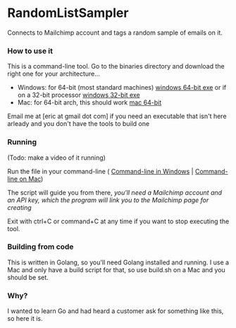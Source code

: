 # RandomListSampler

Connects to Mailchimp account and tags a random sample of emails on it.

### How to use it ###

This is a command-line tool. Go to the binaries directory and download the right one for your architecture...

- Windows: for 64-bit (most standard machines)  [windows 64-bit exe](binaries/randomsampler-amd64.exe) or if on a 32-bit processor [windows 32-bit exe](binaries/randomsampler-windows-386.exe)
- Mac: for 64-bit arch, this should work [mac 64-bit](binaries/randomsampler-darwin-amd64)

Email me at [eric at gmail dot com] if you need an executable that isn't here arleady and you don't have the tools to build one

### Running ###

(Todo: make a video of it running)

Run the file in your command-line ( [Command-line in Windows](https://www.howtogeek.com/235101/10-ways-to-open-the-command-prompt-in-windows-10/)  | [Command-line on Mac](https://www.alphr.com/open-command-prompt-mac/))

The script will guide you from there, *you'll need a Mailchimp account and an API key, which the program will link you to the Mailchimp page for creating*

Exit with ctrl+C or command+C at any time if you want to stop executing the tool.

### Building from code ###

This is written in Golang, so you'll need Golang installed and running. I use a Mac and only have a build script for that, so use build.sh on a Mac and you should be set.

### Why? ###
I wanted to learn Go and had heard a customer ask for something like this, so here it is.
